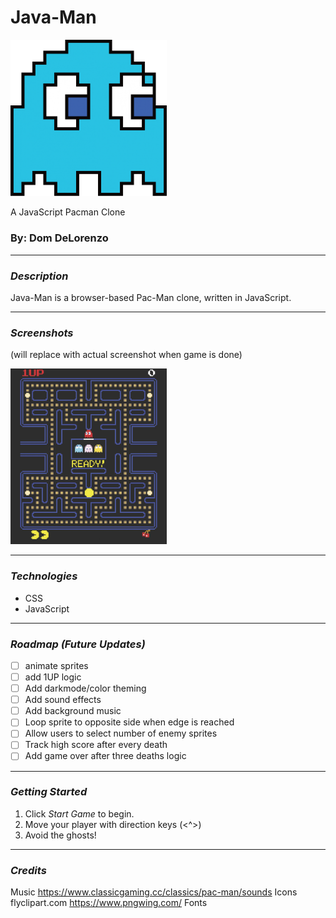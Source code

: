 

# Java-Man
<img src="resources/ghost.png" width="250"/>

A JavaScript Pacman Clone


### By: Dom DeLorenzo


***
### ***Description***
Java-Man is a browser-based Pac-Man clone, written in JavaScript.

***

### ***Screenshots***
(will replace with actual screenshot when game is done)

<img src ="resources/pacman-screenshot.png" width="250"/>

***

### ***Technologies***
* CSS
* JavaScript

***

### ***Roadmap (Future Updates)***

* [ ] animate sprites
* [ ] add 1UP logic
* [ ] Add darkmode/color theming
* [ ] Add sound effects
* [ ] Add background music
* [ ] Loop sprite to opposite side when edge is reached
* [ ] Allow users to select number of enemy sprites
* [ ] Track high score after every death
* [ ] Add game over after three deaths logic

***

### ***Getting Started***

1. Click *Start Game* to begin.
2. Move your player with direction keys (<^>)
3. Avoid the ghosts!


***

### ***Credits***
Music https://www.classicgaming.cc/classics/pac-man/sounds
Icons
flyclipart.com
https://www.pngwing.com/
Fonts